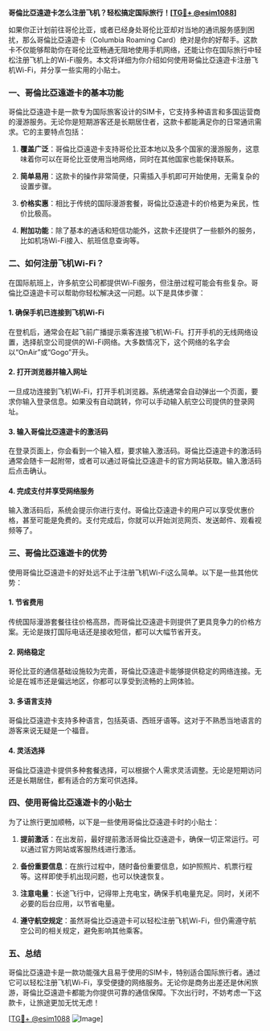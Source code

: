**哥倫比亞遠遊卡怎么注册飞机？轻松搞定国际旅行！[[TG💪+ @esim1088](https://t.me/s/esim1088)]**

如果你正计划前往哥伦比亚，或者已经身处哥伦比亚却对当地的通讯服务感到困扰，那么哥倫比亞遠遊卡（Columbia Roaming Card）绝对是你的好帮手。这款卡不仅能够帮助你在哥伦比亚畅通无阻地使用手机网络，还能让你在国际旅行中轻松注册飞机上的Wi-Fi服务。本文将详细为你介绍如何使用哥倫比亞遠遊卡注册飞机Wi-Fi，并分享一些实用的小贴士。

### 一、哥倫比亞遠遊卡的基本功能

哥倫比亞遠遊卡是一款专为国际旅客设计的SIM卡，它支持多种语言和多国运营商的漫游服务。无论你是短期游客还是长期居住者，这款卡都能满足你的日常通讯需求。它的主要特点包括：

1. **覆盖广泛**：哥倫比亞遠遊卡支持哥伦比亚本地以及多个国家的漫游服务，这意味着你可以在哥伦比亚使用当地网络，同时在其他国家也能保持联系。
   
2. **简单易用**：这款卡的操作非常简便，只需插入手机即可开始使用，无需复杂的设置步骤。

3. **价格实惠**：相比于传统的国际漫游套餐，哥倫比亞遠遊卡的价格更为亲民，性价比极高。

4. **附加功能**：除了基本的通话和短信功能外，这款卡还提供了一些额外的服务，比如机场Wi-Fi接入、航班信息查询等。

### 二、如何注册飞机Wi-Fi？

在国际航班上，许多航空公司都提供Wi-Fi服务，但注册过程可能会有些复杂。哥倫比亞遠遊卡可以帮助你轻松解决这一问题。以下是具体步骤：

#### 1. 确保手机已连接到飞机Wi-Fi

在登机后，通常会在起飞前广播提示乘客连接飞机Wi-Fi。打开手机的无线网络设置，选择航空公司提供的Wi-Fi网络。大多数情况下，这个网络的名字会以“OnAir”或“Gogo”开头。

#### 2. 打开浏览器并输入网址

一旦成功连接到飞机Wi-Fi，打开手机浏览器。系统通常会自动弹出一个页面，要求你输入登录信息。如果没有自动跳转，你可以手动输入航空公司提供的登录网址。

#### 3. 输入哥倫比亞遠遊卡的激活码

在登录页面上，你会看到一个输入框，要求输入激活码。哥倫比亞遠遊卡的激活码通常会随卡一起附带，或者可以通过哥倫比亞遠遊卡的官方网站获取。输入激活码后点击确认。

#### 4. 完成支付并享受网络服务

输入激活码后，系统会提示你进行支付。哥倫比亞遠遊卡的用户可以享受优惠价格，甚至可能是免费的。支付完成后，你就可以开始浏览网页、发送邮件、观看视频等了。

### 三、哥倫比亞遠遊卡的优势

使用哥倫比亞遠遊卡的好处远不止于注册飞机Wi-Fi这么简单。以下是一些其他优势：

#### 1. 节省费用

传统国际漫游套餐往往价格高昂，而哥倫比亞遠遊卡则提供了更具竞争力的价格方案。无论是拨打国际电话还是接收短信，都可以大幅节省开支。

#### 2. 网络稳定

哥伦比亚的通信基础设施较为完善，哥倫比亞遠遊卡能够提供稳定的网络连接。无论是在城市还是偏远地区，你都可以享受到流畅的上网体验。

#### 3. 多语言支持

哥倫比亞遠遊卡支持多种语言，包括英语、西班牙语等。这对于不熟悉当地语言的游客来说无疑是一个福音。

#### 4. 灵活选择

哥倫比亞遠遊卡提供多种套餐选择，可以根据个人需求灵活调整。无论是短期访问还是长期居住，都有适合的方案可供选择。

### 四、使用哥倫比亞遠遊卡的小贴士

为了让旅行更加顺畅，以下是一些使用哥倫比亞遠遊卡时的小贴士：

1. **提前激活**：在出发前，最好提前激活哥倫比亞遠遊卡，确保一切正常运行。可以通过官方网站或客服热线进行激活。

2. **备份重要信息**：在旅行过程中，随时备份重要信息，如护照照片、机票行程等。这样即使手机出现问题，也可以快速恢复。

3. **注意电量**：长途飞行中，记得带上充电宝，确保手机电量充足。同时，关闭不必要的后台应用，以节省电量。

4. **遵守航空规定**：虽然哥倫比亞遠遊卡可以轻松注册飞机Wi-Fi，但仍需遵守航空公司的相关规定，避免影响其他乘客。

### 五、总结

哥倫比亞遠遊卡是一款功能强大且易于使用的SIM卡，特别适合国际旅行者。通过它可以轻松注册飞机Wi-Fi，享受便捷的网络服务。无论你是商务出差还是休闲旅游，哥倫比亞遠遊卡都能为你提供可靠的通信保障。下次出行时，不妨考虑一下这款卡，让旅途更加无忧无虑！

[[TG💪+ @esim1088](https://t.me/s/esim1088) ![Image](https://i.postimg.cc/4NQfJmqS/Snipaste-2025-05-13-00-14-12.png)]
